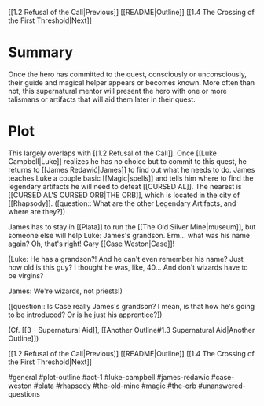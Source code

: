 [[1.2 Refusal of the Call|Previous]]
[[README|Outline]]
[[1.4 The Crossing of the First Threshold|Next]]

# Summary
Once the hero has committed to the quest, consciously or unconsciously, their guide and magical helper appears or becomes known. More often than not, this supernatural mentor will present the hero with one or more talismans or artifacts that will aid them later in their quest.

# Plot
This largely overlaps with [[1.2 Refusal of the Call]]. Once [[Luke Campbell|Luke]] realizes he has no choice but to commit to this quest, he returns to [[James Redawić|James]] to find out what he needs to do. James teaches Luke a couple basic [[Magic|spells]] and tells him where to find the legendary artifacts he will need to defeat [[CURSED AL]]. The nearest is [[CURSED AL'S CURSED ORB|THE ORB]], which is located in the city of [[Rhapsody]]. ([question:: What are the other Legendary Artifacts, and where are they?])

James has to stay in [[Plata]] to run the [[The Old Silver Mine|museum]], but someone else will help Luke: James's grandson. Erm... what was his name again? Oh, that's right! ~~Gary~~ [[Case Weston|Case]]!

(Luke: He has a grandson?! And he can't even remember his name? Just how old is this guy? I thought he was, like, 40... And don't wizards have to be virgins?

James: We're wizards, not priests!)

([question:: Is Case really James's grandson? I mean, is that how he's going to be introduced? Or is he just his apprentice?])

(Cf. [[3 - Supernatural Aid]], [[Another Outline#1.3 Supernatural Aid|Another Outline]])

[[1.2 Refusal of the Call|Previous]]
[[README|Outline]]
[[1.4 The Crossing of the First Threshold|Next]]

#general #plot-outline #act-1 #luke-campbell #james-redawic #case-weston #plata #rhapsody #the-old-mine #magic #the-orb #unanswered-questions 
